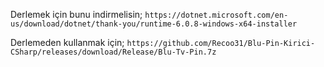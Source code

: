 Derlemek için bunu indirmelisin;
```https://dotnet.microsoft.com/en-us/download/dotnet/thank-you/runtime-6.0.8-windows-x64-installer```


Derlemeden kullanmak için;
```https://github.com/Recoo31/Blu-Pin-Kirici-CSharp/releases/download/Release/Blu-Tv-Pin.7z```
